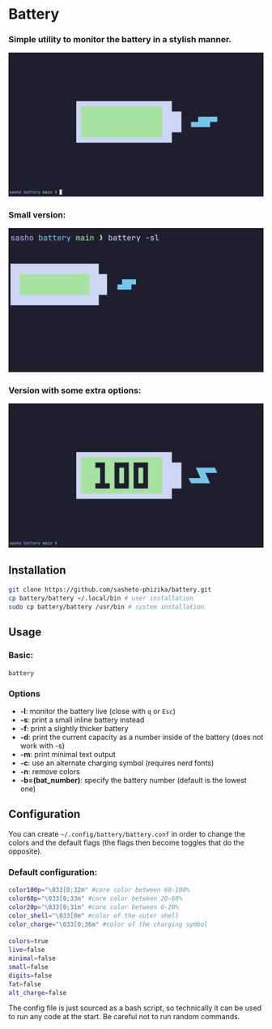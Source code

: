 # Battery

### Simple utility to monitor the battery in a stylish manner.

![image](screenshot.png "screenshot")
### Small version:

![image](screenshot_small.png "screenshot_small")
### Version with some extra options:

![image](screenshot_full.png "screenshot_full")

## Installation

```bash
git clone https://github.com/sasheto-phizika/battery.git
cp battery/battery ~/.local/bin # user installation
sudo cp battery/battery /usr/bin # system installation

```

## Usage

### Basic:
```
battery
```
### Options

* **-l**: monitor the battery live (close with `q` or `Esc`)
* **-s**: print a small inline battery instead
* **-f**: print a slightly thicker battery
* **-d**: print the current capacity as a number inside of the battery (does not work with -s)
* **-m**: print minimal text output
* **-c**: use an alternate charging symbol (requires nerd fonts)
* **-n**: remove colors
* **-b=(bat_number)**: specify the battery number (default is the lowest one)

## Configuration

You can create `~/.config/battery/battery.conf` in order to change the colors and the default flags (the flags then become toggles that do the opposite).

### Default configuration:

```bash
color100p="\033[0;32m" #core color between 60-100%
color60p="\033[0;33m" #core color between 20-60%
color20p="\033[0;31m" #core color between 0-20%
color_shell="\033[0m" #color of the outer shell
color_charge="\033[0;36m" #color of the charging symbol

colors=true 
live=false 
minimal=false
small=false
digits=false
fat=false
alt_charge=false
```
The config file is just sourced as a bash script, so technically it can be used to run any code at the start. Be careful not to run random commands.

